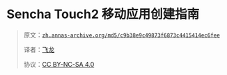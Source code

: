# Sencha Touch2 移动应用创建指南

> 原文：[`zh.annas-archive.org/md5/c9b38e9c49873f6873c4415414ec6fee`](https://zh.annas-archive.org/md5/c9b38e9c49873f6873c4415414ec6fee)
> 
> 译者：[飞龙](https://github.com/wizardforcel)
> 
> 协议：[CC BY-NC-SA 4.0](http://creativecommons.org/licenses/by-nc-sa/4.0/)